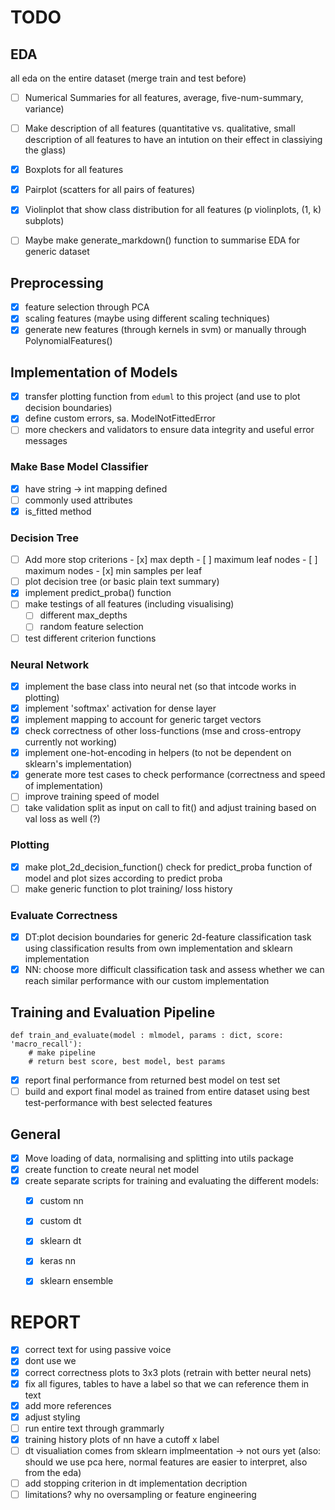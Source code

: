 # TODO 

## EDA
all eda on the entire dataset (merge train and test before)

- [ ] Numerical Summaries for all features, average, five-num-summary, variance)
- [ ] Make description of all features (quantitative vs. qualitative, small description of
      all features to have an intution on their effect in classiying the glass)
- [x] Boxplots for all features 
- [x] Pairplot (scatters for all pairs of features)
- [x] Violinplot that show class distribution for all features (p violinplots, (1, k) subplots)

- [ ] Maybe make generate_markdown() function to summarise EDA for generic dataset 


## Preprocessing 
- [x] feature selection through PCA 
- [x] scaling features (maybe using different scaling techniques)
- [x] generate new features (through kernels in svm) or manually through PolynomialFeatures()

## Implementation of Models

- [x] transfer plotting function from `eduml` to this project (and use to plot decision boundaries)
- [x] define custom errors, sa. ModelNotFittedError
- [ ] more checkers and validators to ensure data integrity and useful error messages

### Make Base Model Classifier
- [x] have string -> int mapping defined
- [ ] commonly used attributes
- [x] is_fitted method

### Decision Tree
- [ ] Add more stop criterions 
      - [x] max depth
      - [ ] maximum leaf nodes
      - [ ] maximum nodes 
      - [x] min samples per leaf 
- [ ] plot decision tree (or basic plain text summary)
- [x] implement predict_proba() function
- [ ] make testings of all features (including visualising) 
    - [ ] different max_depths
    - [ ] random feature selection 
- [ ] test different criterion functions

### Neural Network
- [x] implement the base class into neural net (so that intcode works in plotting)
- [x] implement 'softmax' activation for dense layer
- [x] implement mapping to account for generic target vectors
- [x] check correctness of other loss-functions (mse and cross-entropy currently not working)
- [x] implement one-hot-encoding in helpers (to not be dependent on sklearn's implementation)
- [x] generate more test cases to check performance (correctness and speed of implementation)
- [ ] improve training speed of model
- [ ] take validation split as input on call to fit() and adjust training based on val loss as well (?)

### Plotting
- [x] make plot_2d_decision_function() check for predict_proba function of model and 
      plot sizes according to predict proba
- [ ] make generic function to plot training/ loss history 

### Evaluate Correctness
- [x] DT:plot decision boundaries for generic 2d-feature classification task using classification 
      results from own implementation and sklearn implementation
- [x] NN: choose more difficult classification task and assess whether we can reach similar performance
      with our custom implementation 
 
## Training and Evaluation Pipeline
```
def train_and_evaluate(model : mlmodel, params : dict, score: 'macro_recall'):
    # make pipeline
    # return best score, best model, best params
```

- [x] report final performance from returned best model on test set
- [ ] build and export final model as trained from entire dataset using best test-performance with best
      selected features

## General

- [x] Move loading of data, normalising and splitting into utils package
- [x] create function to create neural net model
- [x] create separate scripts for training and evaluating the different models:
  - [x] custom nn
  - [x] custom dt
  - [x] sklearn dt
  - [x] keras nn
  - [x] sklearn ensemble


# REPORT
- [x] correct text for using passive voice
- [x] dont use we
- [x] correct correctness plots to 3x3 plots (retrain with better neural nets)
- [x] fix all figures, tables to have a label so that we can reference them in text
- [x] add more references
- [x] adjust styling
- [ ] run entire text through grammarly
- [x] training history plots of nn have a cutoff x label
- [ ] dt visualiation comes from sklearn implmeentation -> not ours yet (also: should we use pca here, normal features are easier to interpret, also from the eda)
- [ ] add stopping criterion in dt implementation decription
- [ ] limitations? why no oversampling or feature engineering
